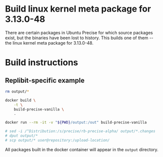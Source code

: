 # Build linux kernel meta package for 3.13.0-48

There are certain packages in Ubuntu Precise for which source packages exist, but the binaries have been lost to history.  This builds one of them -- the linux kernel meta package for 3.13.0-48.

# Build instructions

## Replibit-specific example

```sh
rm output/*

docker build \
    -t \
    build-precise-vanilla \
    .

docker run --rm -it -v "${PWD}/output:/out" build-precise-vanilla

# sed -i /^Distribution:/s/precise/rb-precise-alpha/ output/*.changes
# dput output/*
# scp output/* user@repository:/upload-location/
```

All packages built in the docker container will appear in the `output` directory.

